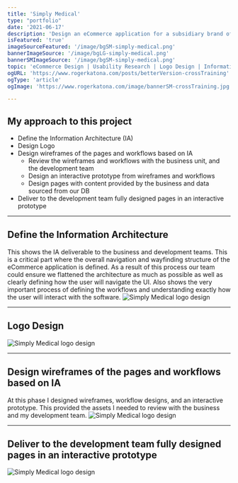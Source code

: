 ```yaml
---
title: 'Simply Medical'
type: "portfolio"
date: '2021-06-17'
description: 'Design an eCommerce application for a subsidiary brand of McKesson Inc.  Building the User Interface from the ground up by creating an Information Architecture (IA) document that defined the site structure, and workflow processes like checkout and login... '
isFeatured: 'true'
imageSourceFeatured: '/image/bgSM-simply-medical.png'
bannerImageSource: '/image/bgLG-simply-medical.png'
bannerSMImageSource: '/image/bgSM-simply-medical.png'
topic: 'eCommerce Design | Usability Research | Logo Design | Information Architecture'
ogURL: 'https://www.rogerkatona.com/posts/betterVersion-crossTraining'
ogType: 'article'
ogImage: 'https://www.rogerkatona.com/image/bannerSM-crossTraining.jpg'

---
```


## My approach to this project
- Define the Information Architecture (IA)
- Design Logo
- Design wireframes of the pages and workflows based on IA
    - Review the wireframes and workflows with the business unit, and the development team
    - Design an interactive prototype from wireframes and workflows
    - Design pages with content provided by the business and data sourced from our DB
- Deliver to the development team fully designed pages in an interactive prototype

---

## Define the Information Architecture

This shows the IA deliverable to the business and development teams. This is a critical part where the overall navigation and wayfinding structure of the eCommerce application is defined.  As a result of this
process our team could ensure we flattened the architecture as much as possible as well as clearly defining how the user will navigate the UI. Also shows the very important process of defining the workflows and understanding exactly how the user will interact with the software.
![Simply Medical logo design](/image/postGraphic-simplyMedicalB.png)

---

## Logo Design
![Simply Medical logo design](/image/postGraphic-simplyMedicalA.png)

---

## Design wireframes of the pages and workflows based on IA
At this phase I designed wireframes, workflow designs, and an interactive prototype.  This provided the assets I needed to review with the business and my development team.
![Simply Medical logo design](/image/postGraphic-simplyMedicalC.png)


---

## Deliver to the development team fully designed pages in an interactive prototype
![Simply Medical logo design](/image/postGraphic-simplyMedicalF.png)